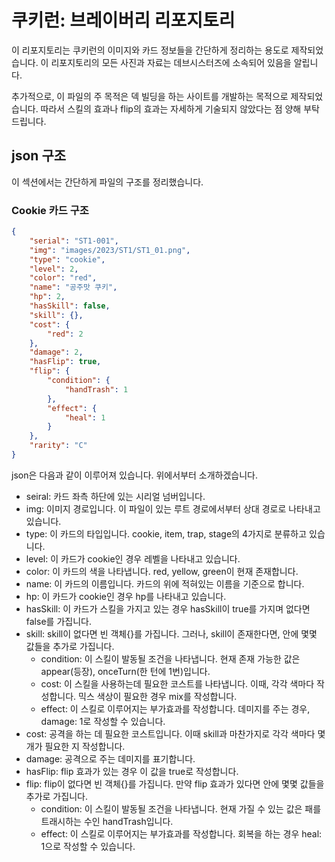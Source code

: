 # 쿠키런: 브레이버리 리포지토리

이 리포지토리는 쿠키런의 이미지와 카드 정보들을 간단하게 정리하는 용도로 제작되었습니다. 이 리포지토리의 모든 사진과 자료는 데브시스터즈에 소속되어 있음을 알립니다.

추가적으로, 이 파일의 주 목적은 덱 빌딩을 하는 사이트를 개발하는 목적으로 제작되었습니다. 따라서 스킬의 효과나 flip의 효과는 자세하게 기술되지 않았다는 점 양해 부탁드립니다.
  
## json 구조
이 섹션에서는 간단하게 파일의 구조를 정리했습니다.
### Cookie 카드 구조
```json
{
    "serial": "ST1-001",
    "img": "images/2023/ST1/ST1_01.png",
    "type": "cookie",
    "level": 2,
    "color": "red",
    "name": "공주맛 쿠키",
    "hp": 2,
    "hasSkill": false,
    "skill": {},
    "cost": {
        "red": 2
    },
    "damage": 2,
    "hasFlip": true,
    "flip": {
        "condition": {
            "handTrash": 1
        },
        "effect": {
            "heal": 1
        }
    },
    "rarity": "C"
}
```
json은 다음과 같이 이루어져 있습니다. 위에서부터 소개하겠습니다.

- seiral: 카드 좌측 하단에 있는 시리얼 넘버입니다.
- img: 이미지 경로입니다. 이 파일이 있는 루트 경로에서부터 상대 경로로 나타내고 있습니다.
- type: 이 카드의 타입입니다. cookie, item, trap, stage의 4가지로 분류하고 있습니다.
- level: 이 카드가 cookie인 경우 레벨을 나타내고 있습니다.
- color: 이 카드의 색을 나타냅니다. red, yellow, green이 현재 존재합니다.
- name: 이 카드의 이름입니다. 카드의 위에 적혀있는 이름을 기준으로 합니다.
- hp: 이 카드가 cookie인 경우 hp를 나타내고 있습니다.
- hasSkill: 이 카드가 스킬을 가지고 있는 경우 hasSkill이 true를 가지며 없다면 false를 가집니다.
- skill: skill이 없다면 빈 객체{}를 가집니다. 그러나, skill이 존재한다면, 안에 몇몇 값들을 추가로 가집니다.
  - condition: 이 스킬이 발동될 조건을 나타냅니다. 현재 존재 가능한 값은 appear(등장), onceTurn(한 턴에 1번)입니다.
  - cost: 이 스킬을 사용하는데 필요한 코스트를 나타냅니다. 이때, 각각 색마다 작성합니다. 믹스 색상이 필요한 경우 mix를 작성합니다.
  - effect: 이 스킬로 이루어지는 부가효과를 작성합니다. 데미지를 주는 경우, damage: 1로 작성할 수 있습니다.
- cost: 공격을 하는 데 필요한 코스트입니다. 이때 skill과 마찬가지로 각각 색마다 몇 개가 필요한 지 작성합니다.
- damage: 공격으로 주는 데미지를 표기합니다.
- hasFlip: flip 효과가 있는 경우 이 값을 true로 작성합니다.
- flip: flip이 없다면 빈 객체{}를 가집니다. 만약 flip 효과가 있다면 안에 몇몇 값들을 추가로 가집니다.
  - condition: 이 스킬이 발동될 조건을 나타냅니다. 현재 가질 수 있는 값은 패를 트래시하는 수인 handTrash입니다.
  - effect: 이 스킬로 이루어지는 부가효과를 작성합니다. 회복을 하는 경우 heal: 1으로 작성할 수 있습니다.